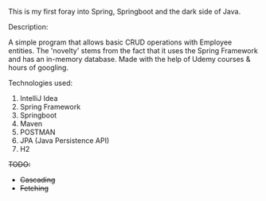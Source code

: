 This is my first foray into Spring, Springboot and the dark side of Java.

Description:

A simple program that allows basic CRUD operations with Employee entities. The 'novelty' stems from the fact that it uses the Spring Framework and has an in-memory database.
Made with the help of Udemy courses & hours of googling.

Technologies used:
1. IntelliJ Idea
2. Spring Framework
3. Springboot
4. Maven
5. POSTMAN
6. JPA (Java Persistence API)
7. H2

~~TODO:~~
- ~~Cascading~~
- ~~Fetching~~

